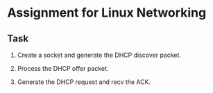 # Assignment for Linux Networking

## Task
1. Create a socket and generate the DHCP discover packet.

2. Process the DHCP offer packet.

3. Generate the DHCP request and recv the ACK.
